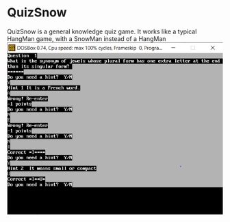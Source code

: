 # QuizSnow
QuizSnow is a general knowledge quiz game.
It works like a typical HangMan game, with a SnowMan instead of a HangMan
![SnowMan](Capture.PNG)
